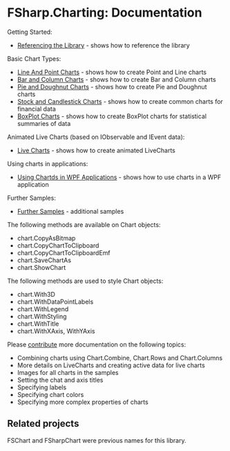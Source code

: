 # FSharp.Charting: Documentation

Getting Started:

 * [Referencing the Library](ReferencingTheLibrary.html) - shows how to reference the library

Basic Chart Types:

 * [Line And Point Charts](PointAndLineCharts.html) - shows how to create Point and Line charts
 * [Bar and Column Charts](BarAndColumnCharts.html) - shows how to create Bar and Column charts
 * [Pie and Doughnut Charts](PieAndDougnutCharts.html) - shows how to create Pie and Doughnut charts
 * [Stock and Candlestick Charts](StockAndCandlestickCharts.html) - shows how to create common charts for financial data
 * [BoxPlot Charts](BoxPlotCharts.html) - shows how to create BoxPlot charts for statistical summaries of data

Animated Live Charts (based on IObservable and IEvent data):

 * [Live Charts](LiveChartSamples.html) - shows how to create animated LiveCharts 

Using charts in applications:

 * [Using Chartds in WPF Applications](UsingChartsInWPF.html) - shows how to use charts in a WPF application

Further Samples:

 * [Further Samples](FurtherSamples.html) - additional samples

The following methods are available on Chart objects:

 * chart.CopyAsBitmap
 * chart.CopyChartToClipboard
 * chart.CopyChartToClipboardEmf
 * chart.SaveChartAs
 * chart.ShowChart

The following methods are used to style Chart objects:
 * chart.With3D
 * chart.WithDataPointLabels
 * chart.WithLegend
 * chart.WithStyling
 * chart.WithTitle
 * chart.WithXAxis, WithYAxis


Please [contribute](contributing.html) more documentation on the following topics:

 * Combining charts using Chart.Combine, Chart.Rows and Chart.Columns
 * More details on LiveCharts and creating active data for live charts
 * Images for all charts in the samples
 * Setting the chat and axis titles
 * Specifying labels
 * Specifying chart colors
 * Specifying more complex properties of charts


## Related projects

FSChart and FSharpChart were previous names for this library.
